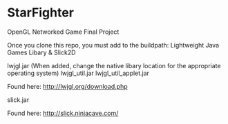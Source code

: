 StarFighter
===========

OpenGL Networked Game Final Project

Once you clone this repo, you must add to the buildpath: Lightweight Java Games Libary & Slick2D

lwjgl.jar (When added, change the native libary location for the appropriate operating system)
lwjgl_util.jar
lwjgl_util_applet.jar

Found here: http://lwjgl.org/download.php

slick.jar

Found here: http://slick.ninjacave.com/

